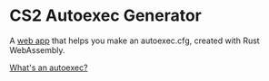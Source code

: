# CS2 Autoexec Generator
A [web app](https://rpeabs.net/cs2autoexec/) that helps you make an autoexec.cfg, created with Rust WebAssembly.

[What's an autoexec?](https://blast.tv/article/how-to-create-config-and-autoexec-in-cs2)
